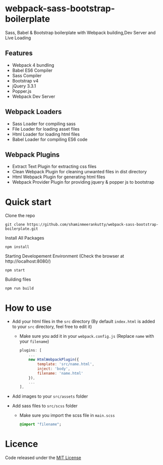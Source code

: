 # webpack-sass-bootstrap-boilerplate
Sass, Babel &amp; Bootstrap boilerplate with Webpack building,Dev Server and Live Loading

## Features
* Webpack 4 bundling
* Babel ES6 Compiler
* Sass Compiler
* Bootstrap v4
* jQuery 3.3.1
* Popper.js 
* Webpack Dev Server

## Webpack Loaders
* Sass Loader for compiling sass
* File Loader for loading asset files
* Html Loader for loading html files
* Babel Loader for compiling ES6 code

## Webpack Plugins 
* Extract Text Plugin for extracting css files
* Clean Webpack Plugin for cleaning unwanted files in dist directory
* Html Webpack Plugin for generating html files
* Webpack Provider Plugin for providing jquery & popper js to bootstrap

# Quick start

Clone the repo

    git clone https://github.com/shaminmeerankutty/webpack-sass-bootstrap-boilerplate.git

Install All Packages

    npm install
    
Starting Developement Environment (Check the browser at http://localhost:8080/)

    npm start
    
Building files

    npm run build

# How to use
* Add your html files in the `src` directory (By default `index.html` is added to your `src` directory, feel free to edit it)
  * Make sure you add it in your `webpack.config.js` (Replace `name` with your `filename`)
  
    ```javascript
    plugins: [
        ...
        new HtmlWebpackPlugin({
            template: 'src/name.html',
            inject: 'body',
            filename: 'name.html'
        }),
        ...
    ],
    ```

* Add images to your `src/assets` folder
* Add sass files to `src/scss` folder 
  * Make sure you import the scss file in `main.scss` 
    
    ```sass
    @import "filename";
    ```

# Licence
Code released under the [MIT License](https://github.com/shaminmeerankutty/webpack-sass-bootstrap-boilerplate/blob/master/LICENSE.md)


